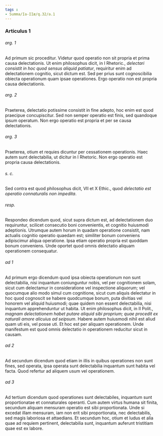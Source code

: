 ```yaml
---
tags : 
- Summa/Ia-IIæ/q.32/a.1
---
```


### Articulus 1

###### arg. 1
Ad primum sic proceditur. Videtur quod operatio non sit propria et prima causa delectationis. Ut enim philosophus dicit, in I Rhetoric., *delectari consistit in hoc quod sensus aliquid patiatur*, requiritur enim ad delectationem cognitio, sicut dictum est. Sed per prius sunt cognoscibilia obiecta operationum quam ipsae operationes. Ergo operatio non est propria causa delectationis.

###### arg. 2
Praeterea, delectatio potissime consistit in fine adepto, hoc enim est quod praecipue concupiscitur. Sed non semper operatio est finis, sed quandoque ipsum operatum. Non ergo operatio est propria et per se causa delectationis.

###### arg. 3
Praeterea, otium et requies dicuntur per cessationem operationis. Haec autem sunt delectabilia, ut dicitur in I Rhetoric. Non ergo operatio est propria causa delectationis.

###### s. c.
Sed contra est quod philosophus dicit, VII et X Ethic., quod *delectatio est operatio connaturalis non impedita*.

###### resp.
Respondeo dicendum quod, sicut supra dictum est, ad delectationem duo requiruntur, scilicet consecutio boni convenientis, et cognitio huiusmodi adeptionis. Utrumque autem horum in quadam operatione consistit, nam actualis cognitio operatio quaedam est; similiter bonum conveniens adipiscimur aliqua operatione. Ipsa etiam operatio propria est quoddam bonum conveniens. Unde oportet quod omnis delectatio aliquam operationem consequatur.

###### ad 1
Ad primum ergo dicendum quod ipsa obiecta operationum non sunt delectabilia, nisi inquantum coniunguntur nobis, vel per cognitionem solam, sicut cum delectamur in consideratione vel inspectione aliquorum; vel quocumque alio modo simul cum cognitione, sicut cum aliquis delectatur in hoc quod cognoscit se habere quodcumque bonum, puta divitias vel honorem vel aliquid huiusmodi; quae quidem non essent delectabilia, nisi inquantum apprehenduntur ut habita. Ut enim philosophus dicit, in II Polit., *magnam delectationem habet putare aliquid sibi proprium; quae procedit ex naturali amore alicuius ad seipsum*. Habere autem huiusmodi nihil est aliud quam uti eis, vel posse uti. Et hoc est per aliquam operationem. Unde manifestum est quod omnis delectatio in operationem reducitur sicut in causam.

###### ad 2
Ad secundum dicendum quod etiam in illis in quibus operationes non sunt fines, sed operata, ipsa operata sunt delectabilia inquantum sunt habita vel facta. Quod refertur ad aliquem usum vel operationem.

###### ad 3
Ad tertium dicendum quod operationes sunt delectabiles, inquantum sunt proportionatae et connaturales operanti. Cum autem virtus humana sit finita, secundum aliquam mensuram operatio est sibi proportionata. Unde si excedat illam mensuram, iam non erit sibi proportionata, nec delectabilis, sed magis laboriosa et attaedians. Et secundum hoc, otium et ludus et alia quae ad requiem pertinent, delectabilia sunt, inquantum auferunt tristitiam quae est ex labore.

